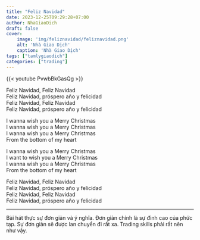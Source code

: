 ```yaml
---
title: "Feliz Navidad"
date: 2023-12-25T09:29:28+07:00
author: NhaGiaoDich
draft: false
cover:
    image: 'img/feliznavidad/feliznavidad.png'
    alt: 'Nhà Giao Dịch'
    caption: 'Nhà Giao Dịch'
tags: ["tamlygiaodich"]
categories: ["trading"]
---
```

{{< youtube PvwbBkGasQg >}}

Feliz Navidad, Feliz Navidad  
Feliz Navidad, próspero año y felicidad  
Feliz Navidad, Feliz Navidad  
Feliz Navidad, próspero año y felicidad  

I wanna wish you a Merry Christmas  
I wanna wish you a Merry Christmas  
I wanna wish you a Merry Christmas  
From the bottom of my heart  

I wanna wish you a Merry Christmas  
I want to wish you a Merry Christmas  
I wanna wish you a Merry Christmas  
From the bottom of my heart  

Feliz Navidad, Feliz Navidad  
Feliz Navidad, próspero año y felicidad  
Feliz Navidad, Feliz Navidad  
Feliz Navidad, próspero año y felicidad  

---

Bài hát thực sự đơn giản và ý nghĩa. Đơn giản chính là sự đỉnh cao của phức tạp. Sự đơn giản sẽ được lan chuyền đi rất xa. Trading skills phải rất nên như vậy.